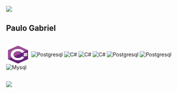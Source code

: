 <div>
  <a href="https://www.linkedin.com/in/paulogabri-el/" target="_blank"><img src="https://img.shields.io/badge/LinkedIn-0077B5?style=for-the-badge&logo=linkedin&logoColor=white" target="_blank"></a> 
</div>

## **Paulo Gabriel**

<div style="display: inline_block"><br>
  <img align="center" alt="C#" height="50" width="65" src="https://raw.githubusercontent.com/devicons/devicon/master/icons/csharp/csharp-original.svg" />
  <img align="center" alt="Postgresql" height="50" width="65" src="https://cdn.jsdelivr.net/gh/devicons/devicon/icons/dotnetcore/dotnetcore-original.svg" />
  <img align="center" alt="C#" height="50" width="65" src="https://cdn.jsdelivr.net/gh/devicons/devicon/icons/javascript/javascript-original.svg" />
  <img align="center" alt="C#" height="50" width="65" src="https://cdn.jsdelivr.net/gh/devicons/devicon/icons/html5/html5-original.svg" />
  <img align="center" alt="C#" height="50" width="65" src="https://cdn.jsdelivr.net/gh/devicons/devicon/icons/css3/css3-original.svg" />
  <img align="center" alt="Postgresql" height="50" width="65" src="https://cdn.jsdelivr.net/gh/devicons/devicon/icons/git/git-original.svg" />
  <img align="center" alt="Postgresql" height="50" width="65" src="https://cdn.jsdelivr.net/gh/devicons/devicon/icons/postgresql/postgresql-original.svg" />
  <img align="center" alt="Mysql" height="50" width="65" src="https://cdn.jsdelivr.net/gh/devicons/devicon/icons/mysql/mysql-original.svg" />
</div>

##

<div>
  <a href="https://github.com/paulogabri-el">
  <img height="180em" src="https://github-readme-stats.vercel.app/api?username=paulogabri-el&show_icons=true&theme=transparent&include_all_commits=true&count_privete=true"/>
</div>
